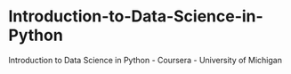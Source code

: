 # Introduction-to-Data-Science-in-Python
Introduction to Data Science in Python - Coursera - University of Michigan
